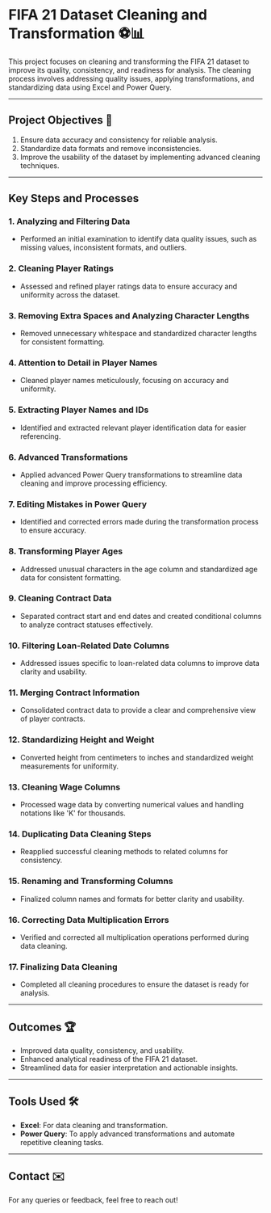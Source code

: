 # FIFA 21 Dataset Cleaning and Transformation ⚽📊

This project focuses on cleaning and transforming the FIFA 21 dataset to improve its quality, consistency, and readiness for analysis. The cleaning process involves addressing quality issues, applying transformations, and standardizing data using Excel and Power Query.

---

## **Project Objectives** 🎯  
1. Ensure data accuracy and consistency for reliable analysis.  
2. Standardize data formats and remove inconsistencies.  
3. Improve the usability of the dataset by implementing advanced cleaning techniques.  

---

## **Key Steps and Processes**  

### **1. Analyzing and Filtering Data**  
- Performed an initial examination to identify data quality issues, such as missing values, inconsistent formats, and outliers.  

### **2. Cleaning Player Ratings**  
- Assessed and refined player ratings data to ensure accuracy and uniformity across the dataset.  

### **3. Removing Extra Spaces and Analyzing Character Lengths**  
- Removed unnecessary whitespace and standardized character lengths for consistent formatting.  

### **4. Attention to Detail in Player Names**  
- Cleaned player names meticulously, focusing on accuracy and uniformity.  

### **5. Extracting Player Names and IDs**  
- Identified and extracted relevant player identification data for easier referencing.  

### **6. Advanced Transformations**  
- Applied advanced Power Query transformations to streamline data cleaning and improve processing efficiency.  

### **7. Editing Mistakes in Power Query**  
- Identified and corrected errors made during the transformation process to ensure accuracy.  

### **8. Transforming Player Ages**  
- Addressed unusual characters in the age column and standardized age data for consistent formatting.  

### **9. Cleaning Contract Data**  
- Separated contract start and end dates and created conditional columns to analyze contract statuses effectively.  

### **10. Filtering Loan-Related Date Columns**  
- Addressed issues specific to loan-related data columns to improve data clarity and usability.  

### **11. Merging Contract Information**  
- Consolidated contract data to provide a clear and comprehensive view of player contracts.  

### **12. Standardizing Height and Weight**  
- Converted height from centimeters to inches and standardized weight measurements for uniformity.  

### **13. Cleaning Wage Columns**  
- Processed wage data by converting numerical values and handling notations like 'K' for thousands.  

### **14. Duplicating Data Cleaning Steps**  
- Reapplied successful cleaning methods to related columns for consistency.  

### **15. Renaming and Transforming Columns**  
- Finalized column names and formats for better clarity and usability.  

### **16. Correcting Data Multiplication Errors**  
- Verified and corrected all multiplication operations performed during data cleaning.  

### **17. Finalizing Data Cleaning**  
- Completed all cleaning procedures to ensure the dataset is ready for analysis.  

---

## **Outcomes** 🏆  
- Improved data quality, consistency, and usability.  
- Enhanced analytical readiness of the FIFA 21 dataset.  
- Streamlined data for easier interpretation and actionable insights.  

---

## **Tools Used** 🛠️  
- **Excel**: For data cleaning and transformation.  
- **Power Query**: To apply advanced transformations and automate repetitive cleaning tasks.  

---

## **Contact** ✉️  
For any queries or feedback, feel free to reach out!  
